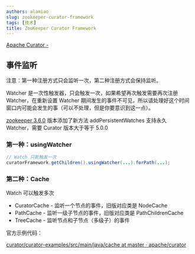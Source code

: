 ```yaml
---
authors: alamiao
slug: zookeeper-curator-framework
tags: [技术]
title: ZooKeeper Curator Framework
---
```


<!-- truncate -->

[Apache Curator -](https://curator.apache.org/getting-started.html)

## 事件监听

注意：第一种注册方式只会监听一次，第二种注册方式会保持监听。

Watcher 是一次性触发器，只会触发一次，如果希望再次触发需要再次注册 Watcher，在重新设置 Watcher 期间发生的事件不可见，所以请处理好这个时间窗口内可能会发生的事（可以不处理，但是你要意识到这一点）。

[zookeeper 3.6.0](https://zookeeper.apache.org/doc/r3.6.2/zookeeperOver.html#Conditional+updates+and+watches) 版本添加了新方法 addPersistentWatches 支持永久 Watcher，需要 Curator 版本大于等于 5.0.0

### 第一种：usingWatcher

```java
// Watch 只能触发一次
curatorFramework.getChildren().usingWatcher(...).forPath(...);
```

### 第二种：Cache

Watch 可以触发多次

- CuratorCache - 监听一个节点的事件，旧版对应类是 NodeCache
- PathCache - 监听一级子节点的事件，旧版对应类是 PathChildrenCache
- TreeCache - 监听节点和子节点（多级子）的事件

官方示例代码：

[curator/curator-examples/src/main/java/cache at master · apache/curator](https://github.com/apache/curator/tree/master/curator-examples/src/main/java/cache)
